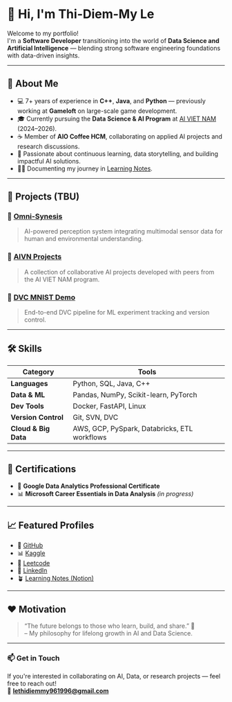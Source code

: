# 👋 Hi, I'm Thi-Diem-My Le

Welcome to my portfolio!  
I'm a **Software Developer** transitioning into the world of **Data Science and Artificial Intelligence** — blending strong software engineering foundations with data-driven insights.

---

## 🌟 About Me

- 💻 7+ years of experience in **C++**, **Java**, and **Python** — previously working at **Gameloft** on large-scale game development.  
- 🎓 Currently pursuing the **Data Science & AI Program** at [AI VIET NAM](https://aivietnam.edu.vn) (2024–2026).  
- ☕ Member of **AIO Coffee HCM**, collaborating on applied AI projects and research discussions.  
- 🌱 Passionate about continuous learning, data storytelling, and building impactful AI solutions.  
- ✍🏻 Documenting my journey in [Learning Notes](https://concrete-tray-472.notion.site/Learning-notes-15c0730a96738028bf16e05afd34bd0c?pvs=74).

---

## 🧠 Projects (TBU)

### 🔹 [Omni-Synesis](https://github.com/mylethidiem/Omni-Synesis)
> AI-powered perception system integrating multimodal sensor data for human and environmental understanding.

### 🔹 [AIVN Projects](https://github.com/mylethidiem/AIVN_projects)
> A collection of collaborative AI projects developed with peers from the AI VIET NAM program.

### 🔹 [DVC MNIST Demo](https://github.com/mylethidiem/dvc-mnist-demo)
> End-to-end DVC pipeline for ML experiment tracking and version control.

---

## 🛠️ Skills

| Category | Tools |
|-----------|--------|
| **Languages** | Python, SQL, Java, C++ |
| **Data & ML** | Pandas, NumPy, Scikit-learn, PyTorch |
| **Dev Tools** | Docker, FastAPI, Linux |
| **Version Control** | Git, SVN, DVC |
| **Cloud & Big Data** | AWS, GCP, PySpark, Databricks, ETL workflows |

---

## 📜 Certifications

- 📘 **Google Data Analytics Professional Certificate**  
- 📊 **Microsoft Career Essentials in Data Analysis** *(in progress)*  

---

## 📈 Featured Profiles

- 🐍 [GitHub](https://github.com/mylethidiem)  
- 📊 [Kaggle](https://www.kaggle.com/banhmuy)  
- 🧩 [Leetcode](https://leetcode.com/lethidiemmy961996)  
- 🔗 [LinkedIn](https://www.linkedin.com/in/mylethidiem/)  
- 🪴 [Learning Notes (Notion)](https://concrete-tray-472.notion.site/Learning-notes-15c0730a96738028bf16e05afd34bd0c?pvs=74)

---

## ❤️ Motivation

> “The future belongs to those who learn, build, and share.” 🌱  
> – My philosophy for lifelong growth in AI and Data Science.

---

### 📫 Get in Touch
If you're interested in collaborating on AI, Data, or research projects — feel free to reach out!  
📧 **lethidiemmy961996@gmail.com**
